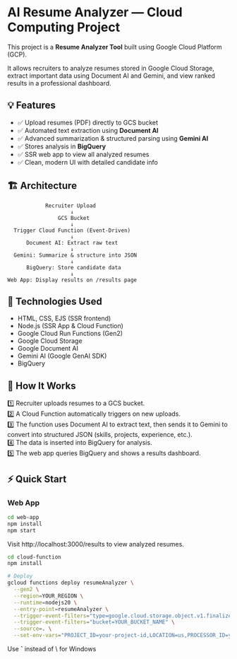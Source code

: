 # AI Resume Analyzer — Cloud Computing Project

This project is a **Resume Analyzer Tool** built using Google Cloud Platform (GCP).

It allows recruiters to analyze resumes stored in Google Cloud Storage, extract important data using Document AI and Gemini, and view ranked results in a professional dashboard.

## 💡 Features

- ✅ Upload resumes (PDF) directly to GCS bucket
- ✅ Automated text extraction using **Document AI**
- ✅ Advanced summarization & structured parsing using **Gemini AI**
- ✅ Stores analysis in **BigQuery**
- ✅ SSR web app to view all analyzed resumes
- ✅ Clean, modern UI with detailed candidate info

## 🏗️ Architecture

```
            Recruiter Upload
                    ↓
                GCS Bucket
                    ↓
  Trigger Cloud Function (Event-Driven)
                    ↓
      Document AI: Extract raw text
                    ↓
  Gemini: Summarize & structure into JSON
                    ↓
      BigQuery: Store candidate data
                    ↓
Web App: Display results on /results page
```

## 🚀 Technologies Used

- HTML, CSS, EJS (SSR frontend)
- Node.js (SSR App & Cloud Function)
- Google Cloud Run Functions (Gen2)
- Google Cloud Storage
- Google Document AI
- Gemini AI (Google GenAI SDK)
- BigQuery

## 💬 How It Works

1️⃣ Recruiter uploads resumes to a GCS bucket.  
2️⃣ A Cloud Function automatically triggers on new uploads.  
3️⃣ The function uses Document AI to extract text, then sends it to Gemini to convert into structured JSON (skills, projects, experience, etc.).  
4️⃣ The data is inserted into BigQuery for analysis.  
5️⃣ The web app queries BigQuery and shows a results dashboard.

## ⚡ Quick Start

### Web App

```bash
cd web-app
npm install
npm start
```

Visit http://localhost:3000/results to view analyzed resumes.

```bash
cd cloud-function
npm install

# Deploy
gcloud functions deploy resumeAnalyzer \
  --gen2 \
  --region=YOUR_REGION \
  --runtime=nodejs20 \
  --entry-point=resumeAnalyzer \
  --trigger-event-filters="type=google.cloud.storage.object.v1.finalized" \
  --trigger-event-filters="bucket=YOUR_BUCKET_NAME" \
  --source=. \
  --set-env-vars="PROJECT_ID=your-project-id,LOCATION=us,PROCESSOR_ID=your-processor-id,DATASET_ID=your-dataset-id,TABLE_ID=resumes,GEMINI_API_KEY=your-gemini-key"
```

Use **`** instead of \ for Windows
